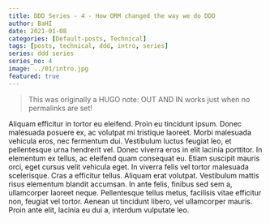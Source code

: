 ```yaml
---
title: DDD Series - 4 - How ORM changed the way we do DDD
author: BaHI
date: 2021-01-08
categories: [Default-posts, Technical]
tags: [posts, technical, ddd, intro, series]
series: ddd series
series_no: 4
image: ../01/intro.jpg
featured: true
---
```


> This was originally a HUGO note:
> OUT AND IN works just when no permalinks are set!

Aliquam efficitur in tortor eu eleifend. Proin eu tincidunt ipsum. Donec malesuada posuere ex, ac volutpat mi tristique laoreet. Morbi malesuada vehicula eros, nec fermentum dui. Vestibulum luctus feugiat leo, et pellentesque urna hendrerit vel. Donec viverra eros in elit lacinia porttitor. In elementum ex tellus, ac eleifend quam consequat eu. Etiam suscipit mauris orci, eget cursus velit vehicula eget. In viverra felis vel tortor malesuada scelerisque. Cras a efficitur tellus. Aliquam erat volutpat. Vestibulum mattis risus elementum blandit accumsan. In ante felis, finibus sed sem a, ullamcorper laoreet neque. Pellentesque tellus metus, facilisis vitae efficitur non, feugiat vel tortor. Aenean ut tincidunt libero, vel ullamcorper mauris. Proin ante elit, lacinia eu dui a, interdum vulputate leo.
